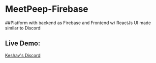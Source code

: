 # MeetPeep-Firebase
##Platform with backend as Firebase and Frontend w/ ReactJs
UI made similar to Discord
## Live Demo: 
[Keshav's Discord](https://meetpeep-app.web.app/)
